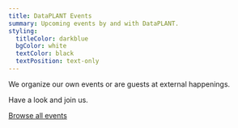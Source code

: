 ```yaml
---
title: DataPLANT Events
summary: Upcoming events by and with DataPLANT. 
styling:
  titleColor: darkblue
  bgColor: white
  textColor: black
  textPosition: text-only
---
```


We organize our own events or are guests at external happenings. 

Have a look and join us. 

<a class="btn text-xl bg-lightblue-50 text-darkblue hover:bg-darkblue hover:text-lightblue-50" href="/events">Browse all events</a>
